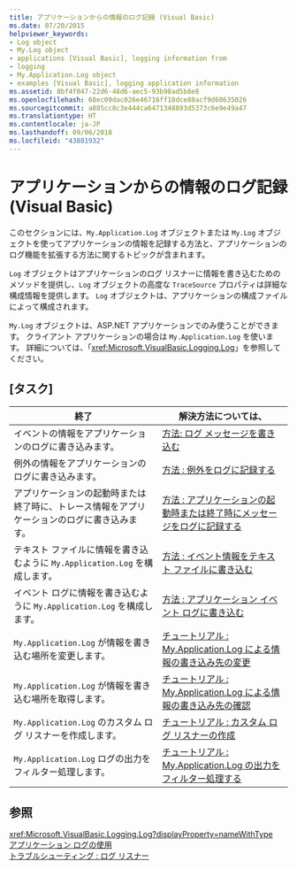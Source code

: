 ```yaml
---
title: アプリケーションからの情報のログ記録 (Visual Basic)
ms.date: 07/20/2015
helpviewer_keywords:
- Log object
- My.Log object
- applications [Visual Basic], logging information from
- logging
- My.Application.Log object
- examples [Visual Basic], logging application information
ms.assetid: 8bf4f047-22d6-48d6-aec5-93b98ad5b8e8
ms.openlocfilehash: 68ec09dac026e46716ff18dce88acf9d60635026
ms.sourcegitcommit: a885cc8c3e444ca6471348893d5373c6e9e49a47
ms.translationtype: HT
ms.contentlocale: ja-JP
ms.lasthandoff: 09/06/2018
ms.locfileid: "43881932"
---
```

# <a name="logging-information-from-the-application-visual-basic"></a>アプリケーションからの情報のログ記録 (Visual Basic)
このセクションには、`My.Application.Log` オブジェクトまたは `My.Log` オブジェクトを使ってアプリケーションの情報を記録する方法と、アプリケーションのログ機能を拡張する方法に関するトピックが含まれます。  
  
 `Log` オブジェクトはアプリケーションのログ リスナーに情報を書き込むためのメソッドを提供し、`Log` オブジェクトの高度な `TraceSource` プロパティは詳細な構成情報を提供します。 `Log` オブジェクトは、アプリケーションの構成ファイルによって構成されます。  
  
 `My.Log` オブジェクトは、ASP.NET アプリケーションでのみ使うことができます。 クライアント アプリケーションの場合は `My.Application.Log` を使います。 詳細については、「<xref:Microsoft.VisualBasic.Logging.Log>」を参照してください。  
  
## <a name="tasks"></a>[タスク]  
  
|終了|解決方法については、|  
|--------|---------|  
|イベントの情報をアプリケーションのログに書き込みます。|[方法: ログ メッセージを書き込む](../../../../visual-basic/developing-apps/programming/log-info/how-to-write-log-messages.md)|  
|例外の情報をアプリケーションのログに書き込みます。|[方法 : 例外をログに記録する](../../../../visual-basic/developing-apps/programming/log-info/how-to-log-exceptions.md)|  
|アプリケーションの起動時または終了時に、トレース情報をアプリケーションのログに書き込みます。|[方法 : アプリケーションの起動時または終了時にメッセージをログに記録する](../../../../visual-basic/developing-apps/programming/log-info/how-to-log-messages-when-the-application-starts-or-shuts-down.md)|  
|テキスト ファイルに情報を書き込むように `My.Application.Log` を構成します。|[方法 : イベント情報をテキスト ファイルに書き込む](../../../../visual-basic/developing-apps/programming/log-info/how-to-write-event-information-to-a-text-file.md)|  
|イベント ログに情報を書き込むように `My.Application.Log` を構成します。|[方法 : アプリケーション イベント ログに書き込む](../../../../visual-basic/developing-apps/programming/log-info/how-to-write-to-an-application-event-log.md)|  
|`My.Application.Log` が情報を書き込む場所を変更します。|[チュートリアル : My.Application.Log による情報の書き込み先の変更](../../../../visual-basic/developing-apps/programming/log-info/walkthrough-changing-where-my-application-log-writes-information.md)|  
|`My.Application.Log` が情報を書き込む場所を取得します。|[チュートリアル : My.Application.Log による情報の書き込み先の確認](../../../../visual-basic/developing-apps/programming/log-info/walkthrough-determining-where-my-application-log-writes-information.md)|  
|`My.Application.Log` のカスタム ログ リスナーを作成します。|[チュートリアル : カスタム ログ リスナーの作成](../../../../visual-basic/developing-apps/programming/log-info/walkthrough-creating-custom-log-listeners.md)|  
|`My.Application.Log` ログの出力をフィルター処理します。|[チュートリアル : My.Application.Log の出力をフィルター処理する](../../../../visual-basic/developing-apps/programming/log-info/walkthrough-filtering-my-application-log-output.md)|  
  
## <a name="see-also"></a>参照  
 <xref:Microsoft.VisualBasic.Logging.Log?displayProperty=nameWithType>  
 [アプリケーション ログの使用](../../../../visual-basic/developing-apps/programming/log-info/working-with-application-logs.md)  
 [トラブルシューティング : ログ リスナー](../../../../visual-basic/developing-apps/programming/log-info/troubleshooting-log-listeners.md)
